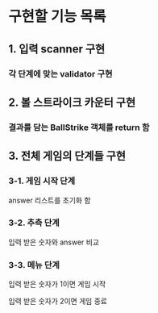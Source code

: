 # 구현할 기능 목록

## 1. 입력 scanner 구현

### 각 단계에 맞는 validator 구현

## 2. 볼 스트라이크 카운터 구현

### 결과를 담는 BallStrike 객체를 return 함

## 3. 전체 게임의 단계들 구현

### 3-1. 게임 시작 단계

answer 리스트를 초기화 함

### 3-2. 추측 단계

입력 받은 숫자와 answer 비교

### 3-3. 메뉴 단계

입력 받은 숫자가 1이면 게임 시작

입력 받은 숫자가 2이면 게임 종료

